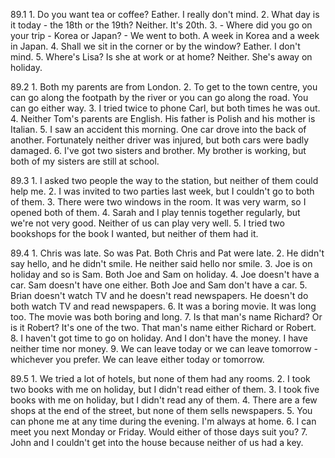 89.1
    1. Do you want tea or coffee? Eather. I really don't mind.
    2. What day is it today - the 18th or the 19th? Neither. It's 20th.
    3. - Where did you go on your trip - Korea or Japan? 
       - We went to both. A week in Korea and a week in Japan.
    4. Shall we sit in the corner or by the window? Eather. I don't mind.
    5. Where's Lisa? Is she at work or at home? Neither. She's away on holiday.

89.2
    1. Both my parents are from London.
    2. To get to the town centre, you can go along the footpath by the river or you can go along the road. You can go either way.
    3. I tried twice to phone Carl, but both times he was out.
    4. Neither Tom's parents are English. His father is Polish and his mother is Italian.
    5. I saw an accident this morning. One car drove into the back of another. Fortunately neither driver was injured, but both cars were badly damaged.
    6. I've got two sisters and brother. My brother is working, but both of my sisters are still at school.

89.3
    1. I asked two people the way to the station, but neither of them could help me.
    2. I was invited to two parties last week, but I couldn't go to both of them.
    3. There were two windows in the room. It was very warm, so I opened both of them.
    4. Sarah and I play tennis together regularly, but we're not very good. Neither of us can play very well.
    5. I tried two bookshops for the book I wanted, but neither of them had it.

89.4
    1. Chris was late. So was Pat. Both Chris and Pat were late.
    2. He didn't say hello, and he didn't smile. He neither said hello nor smile.
    3. Joe is on holiday and so is Sam. Both Joe and Sam on holiday.
    4. Joe doesn't have a car. Sam doesn't have one either. Both Joe and Sam don't have a car.
    5. Brian doesn't watch TV and he doesn't read newspapers. He doesn't do both watch TV and read newspapers.
    6. It was a boring movie. It was long too. The movie was both boring and long.
    7. Is that man's name Richard? Or is it Robert? It's one of the two. That man's name either Richard or Robert.
    8. I haven't got time to go on holiday. And I don't have the money. I have neither time nor money.
    9. We can leave today or we can leave tomorrow - whichever you prefer. We can leave either today or tomorrow.

89.5
    1. We tried a lot of hotels, but none of them had any rooms.
    2. I took two books with me on holiday, but I didn't read either of them.
    3. I took five books with me on holiday, but I didn't read any of them.
    4. There are a few shops at the end of the street, but none of them sells newspapers.
    5. You can phone me at any time during the evening. I'm always at home.
    6. I can meet you next Monday or Friday. Would either of those days suit you?
    7. John and I couldn't get into the house because neither of us had a key.